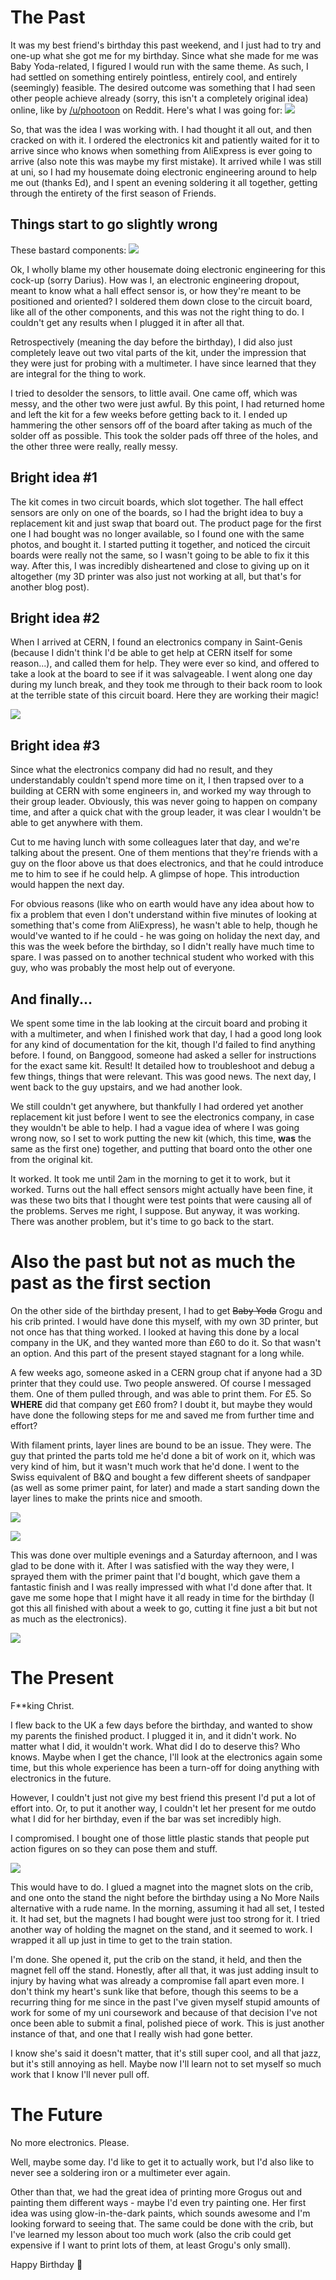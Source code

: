 [//]: # (The Present)
[//]: # (14/09/2021)
# The Past
It was my best friend's birthday this past weekend, and I just had to try and one-up what she got me for my birthday.  Since what she made for me was Baby Yoda-related, I figured I would run with the same theme.  As such, I had settled on something entirely pointless, entirely cool, and entirely (seemingly) feasible.  The desired outcome was something that I had seen other people achieve already (sorry, this isn't a completely original idea) online, like by [/u/phootoon](https://www.reddit.com/r/3Dprinting/comments/e7uvbr/magnetic_levitation_baby_yoda_crib_ready_for_paint/) on Reddit.  Here's what I was going for: ![](https://cdn.thingiverse.com/assets/ec/99/29/5f/3d/featured_preview_Thumbnail_corrected.png)

So, that was the idea I was working with.  I had thought it all out, and then cracked on with it.  I ordered the electronics kit and patiently waited for it to arrive since who knows when something from AliExpress is ever going to arrive (also note this was maybe my first mistake).  It arrived while I was still at uni, so I had my housemate doing electronic engineering around to help me out (thanks Ed), and I spent an evening soldering it all together, getting through the entirety of the first season of Friends.

## Things start to go slightly wrong
These bastard components: ![](https://raw.githubusercontent.com/vtrod/vtrod.github.io/master/content/IMG_20210531_133844_compressed.jpg)

Ok, I wholly blame my other housemate doing electronic engineering for this cock-up (sorry Darius).  How was I, an electronic engineering dropout, meant to know what a hall effect sensor is, or how they're meant to be positioned and oriented?  I soldered them down close to the circuit board, like all of the other components, and this was not the right thing to do.  I couldn't get any results when I plugged it in after all that.

Retrospectively (meaning the day before the birthday), I did also just completely leave out two vital parts of the kit, under the impression that they were just for probing with a multimeter.  I have since learned that they are integral for the thing to work.

I tried to desolder the sensors, to little avail.  One came off, which was messy, and the other two were just awful.  By this point, I had returned home and left the kit for a few weeks before getting back to it.  I ended up hammering the other sensors off of the board after taking as much of the solder off as possible.  This took the solder pads off three of the holes, and the other three were really, really messy.

## Bright idea #1
The kit comes in two circuit boards, which slot together.  The hall effect sensors are only on one of the boards, so I had the bright idea to buy a replacement kit and just swap that board out.  The product page for the first one I had bought was no longer available, so I found one with the same photos, and bought it.  I started putting it together, and noticed the circuit boards were really not the same, so I wasn't going to be able to fix it this way.  After this, I was incredibly disheartened and close to giving up on it altogether (my 3D printer was also just not working at all, but that's for another blog post).

## Bright idea #2
When I arrived at CERN, I found an electronics company in Saint-Genis (because I didn't think I'd be able to get help at CERN itself for some reason...), and called them for help.  They were ever so kind, and offered to take a look at the board to see if it was salvageable.  I went along one day during my lunch break, and they took me through to their back room to look at the terrible state of this circuit board.  Here they are working their magic!

![](https://raw.githubusercontent.com/vtrod/vtrod.github.io/master/content/IMG_20210830_145530_compressed.jpg)

## Bright idea #3
Since what the electronics company did had no result, and they understandably couldn't spend more time on it, I then trapsed over to a building at CERN with some engineers in, and worked my way through to their group leader.  Obviously, this was never going to happen on company time, and after a quick chat with the group leader, it was clear I wouldn't be able to get anywhere with them.

Cut to me having lunch with some colleagues later that day, and we're talking about the present.  One of them mentions that they're friends with a guy on the floor above us that does electronics, and that he could introduce me to him to see if he could help.  A glimpse of hope.  This introduction would happen the next day.

For obvious reasons (like who on earth would have any idea about how to fix a problem that even I don't understand within five minutes of looking at something that's come from AliExpress), he wasn't able to help, though he would've wanted to if he could - he was going on holiday the next day, and this was the week before the birthday, so I didn't really have much time to spare.  I was passed on to another technical student who worked with this guy, who was probably the most help out of everyone.

## And finally...
We spent some time in the lab looking at the circuit board and probing it with a multimeter, and when I finished work that day, I had a good long look for any kind of documentation for the kit, though I'd failed to find anything before.  I found, on Banggood, someone had asked a seller for instructions for the exact same kit.  Result!  It detailed how to troubleshoot and debug a few things, things that were relevant.  This was good news.  The next day, I went back to the guy upstairs, and we had another look.

We still couldn't get anywhere, but thankfully I had ordered yet another replacement kit just before I went to see the electronics company, in case they wouldn't be able to help.  I had a vague idea of where I was going wrong now, so I set to work putting the new kit (which, this time, **was** the same as the first one) together, and putting that board onto the other one from the original kit.

It worked.  It took me until 2am in the morning to get it to work, but it worked.  Turns out the hall effect sensors might actually have been fine, it was these two bits that I thought were test points that were causing all of the problems.  Serves me right, I suppose.  But anyway, it was working.  There was another problem, but it's time to go back to the start.

# Also the past but not as much the past as the first section
On the other side of the birthday present, I had to get ~~Baby Yoda~~ Grogu and his crib printed.  I would have done this myself, with my own 3D printer, but not once has that thing worked.  I looked at having this done by a local company in the UK, and they wanted more than £60 to do it.  So that wasn't an option.  And this part of the present stayed stagnant for a long while.

A few weeks ago, someone asked in a CERN group chat if anyone had a 3D printer that they could use.  Two people answered.  Of course I messaged them.  One of them pulled through, and was able to print them.  For £5.  So **WHERE** did that company get £60 from?  I doubt it, but maybe they would have done the following steps for me and saved me from further time and effort?

With filament prints, layer lines are bound to be an issue.  They were.  The guy that printed the parts told me he'd done a bit of work on it, which was very kind of him, but it wasn't much work that he'd done.  I went to the Swiss equivalent of B&Q and bought a few different sheets of sandpaper (as well as some primer paint, for later) and made a start sanding down the layer lines to make the prints nice and smooth.

![](https://raw.githubusercontent.com/vtrod/vtrod.github.io/master/content/WhatsApp%20Image%202021-09-01%20at%2012.56.29_compressed.jpg)

![](https://raw.githubusercontent.com/vtrod/vtrod.github.io/master/content/WhatsApp%20Image%202021-09-01%20at%2012.56.30%20(1)_compressed.jpg)

This was done over multiple evenings and a Saturday afternoon, and I was glad to be done with it.  After I was satisfied with the way they were, I sprayed them with the primer paint that I'd bought, which gave them a fantastic finish and I was really impressed with what I'd done after that.  It gave me some hope that I might have it all ready in time for the birthday (I got this all finished with about a week to go, cutting it fine just a bit but not as much as the electronics).

![](https://raw.githubusercontent.com/vtrod/vtrod.github.io/master/content/WhatsApp%20Image%202021-09-01%20at%2012.56.30_compressed.jpg)

# The Present
F**king Christ.

I flew back to the UK a few days before the birthday, and wanted to show my parents the finished product.  I plugged it in, and it didn't work.  No matter what I did, it wouldn't work.  What did I do to deserve this?  Who knows.  Maybe when I get the chance, I'll look at the electronics again some time, but this whole experience has been a turn-off for doing anything with electronics in the future.

However, I couldn't just not give my best friend this present I'd put a lot of effort into.  Or, to put it another way, I couldn't let her present for me outdo what I did for her birthday, even if the bar was set incredibly high.

I compromised.  I bought one of those little plastic stands that people put action figures on so they can pose them and stuff.

![](https://raw.githubusercontent.com/vtrod/vtrod.github.io/master/content/IMG_20210912_102304_Bokeh_compressed.jpg)

This would have to do.  I glued a magnet into the magnet slots on the crib, and one onto the stand the night before the birthday using a No More Nails alternative with a rude name.  In the morning, assuming it had all set, I tested it.  It had set, but the magnets I had bought were just too strong for it.  I tried another way of holding the magnet on the stand, and it seemed to work.  I wrapped it all up just in time to get to the train station.

I'm done.  She opened it, put the crib on the stand, it held, and then the magnet fell off the stand.  Honestly, after all that, it was just adding insult to injury by having what was already a compromise fall apart even more.  I don't think my heart's sunk like that before, though this seems to be a recurring thing for me since in the past I've given myself stupid amounts of work for some of my uni coursework and because of that decision I've not once been able to submit a final, polished piece of work.  This is just another instance of that, and one that I really wish had gone better.

I know she's said it doesn't matter, that it's still super cool, and all that jazz, but it's still annoying as hell.  Maybe now I'll learn not to set myself so much work that I know I'll never pull off.

# The Future
No more electronics.  Please.

Well, maybe some day.  I'd like to get it to actually work, but I'd also like to never see a soldering iron or a multimeter ever again.

Other than that, we had the great idea of printing more Grogus out and painting them different ways - maybe I'd even try painting one.  Her first idea was using glow-in-the-dark paints, which sounds awesome and I'm looking forward to seeing that.  The same could be done with the crib, but I've learned my lesson about too much work (also the crib could get expensive if I want to print lots of them, at least Grogu's only small).


Happy Birthday 🥳 
